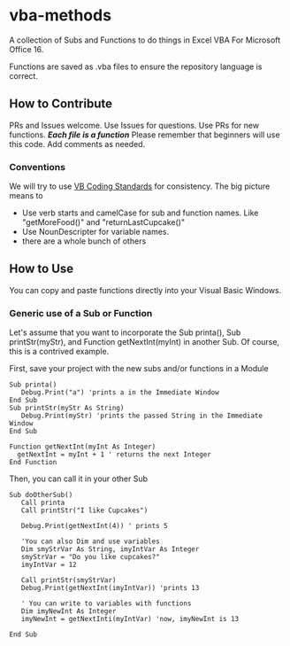 # vba-methods
A collection of Subs and Functions to do things in Excel VBA For Microsoft Office 16. 

Functions are saved as .vba files to ensure the repository language is correct. 

## How to Contribute
PRs and Issues welcome. Use Issues for questions. Use PRs for new functions.
***Each file is a function***
Please remember that beginners will use this code. 
Add comments as needed.

### Conventions
We will try to use [VB Coding Standards](https://en.wikibooks.org/wiki/Visual_Basic/Coding_Standards) for consistency. 
The big picture means to 
- Use verb starts and camelCase for sub and function names. Like "getMoreFood()" and "returnLastCupcake()"
- Use NounDescripter for variable names. 
- there are a whole bunch of others


## How to Use
You can copy and paste functions directly into your Visual Basic Windows.

### Generic use of a Sub or Function
Let's assume that you want to incorporate the Sub printa(), Sub printStr(myStr), and Function getNextInt(myInt) in another Sub. Of course, this is a contrived example.

First, save your project with the new subs and/or functions in a Module

```vba
Sub printa()
   Debug.Print("a") 'prints a in the Immediate Window
End Sub
Sub printStr(myStr As String)
   Debug.Print(myStr) 'prints the passed String in the Immediate Window
End Sub

Function getNextInt(myInt As Integer)
  getNextInt = myInt + 1 ' returns the next Integer
End Function
```

Then, you can call it in your other Sub

```vba
Sub doOtherSub()
   Call printa
   Call printStr("I like Cupcakes")
   
   Debug.Print(getNextInt(4)) ' prints 5
   
   'You can also Dim and use variables
   Dim smyStrVar As String, imyIntVar As Integer
   smyStrVar = "Do you like cupcakes?"
   imyIntVar = 12
   
   Call printStr(smyStrVar)
   Debug.Print(getNextInt(imyIntVar)) 'prints 13
   
   ' You can write to variables with functions
   Dim imyNewInt As Integer
   imyNewInt = getNextInti(myIntVar) 'now, imyNewInt is 13
   
End Sub
```

 


